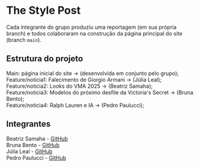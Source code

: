 # The Style Post
Cada integrante do grupo produziu uma reportagem (em sua própria branch) e todos colaboraram na construção da página principal do site (branch `main`).  

## Estrutura do projeto
Main: página inicial do site → (desenvolvida em conjunto pelo grupo);  
Feature/noticia1: Falecimento de Giorgio Armani → (Júlia Leal);  
Feature/noticia2: Looks do VMA 2025 → (Beatriz Samaha);  
Feature/noticia3: Modelos do próximo desfile da Victoria's Secret → (Bruna Bento);  
Feature/noticia4: Ralph Lauren e IA → (Pedro Paulucci);  

## Integrantes
Beatriz Samaha - [GitHub](https://github.com/BeatrizSamaha)  
Bruna Bento - [GitHub](https://github.com/brunabcruz)  
Júlia Leal - [GitHub](https://github.com/bjulialeal)  
Pedro Paulucci - [GitHub](https://github.com/pedropaulucci27)  